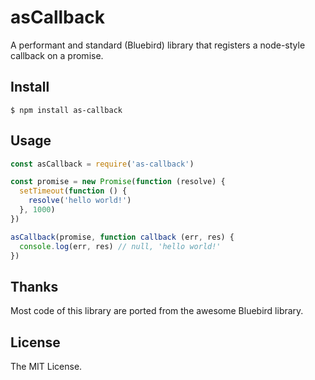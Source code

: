 # asCallback
A performant and standard (Bluebird) library that registers a node-style callback on a promise.

## Install

```
$ npm install as-callback
```

## Usage

```javascript
const asCallback = require('as-callback')

const promise = new Promise(function (resolve) {
  setTimeout(function () {
    resolve('hello world!')
  }, 1000)
})

asCallback(promise, function callback (err, res) {
  console.log(err, res) // null, 'hello world!'
})
```

## Thanks

Most code of this library are ported from the awesome Bluebird library.

## License
The MIT License.
